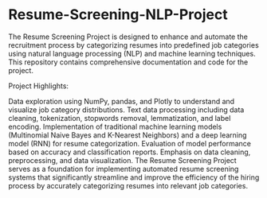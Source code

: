 # Resume-Screening-NLP-Project

The Resume Screening Project is designed to enhance and automate the recruitment process by categorizing resumes into predefined job categories using natural language processing (NLP) and machine learning techniques. This repository contains comprehensive documentation and code for the project.

Project Highlights:

Data exploration using NumPy, pandas, and Plotly to understand and visualize job category distributions.
Text data processing including data cleaning, tokenization, stopwords removal, lemmatization, and label encoding.
Implementation of traditional machine learning models (Multinomial Naive Bayes and K-Nearest Neighbors) and a deep learning model (RNN) for resume categorization.
Evaluation of model performance based on accuracy and classification reports.
Emphasis on data cleaning, preprocessing, and data visualization.
The Resume Screening Project serves as a foundation for implementing automated resume screening systems that significantly streamline and improve the efficiency of the hiring process by accurately categorizing resumes into relevant job categories.




